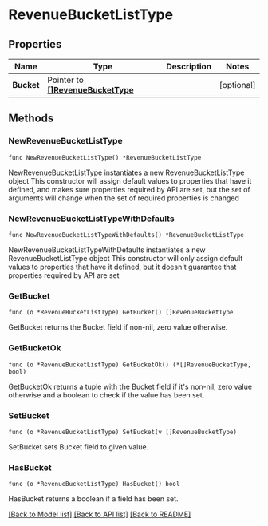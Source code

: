 # RevenueBucketListType

## Properties

Name | Type | Description | Notes
------------ | ------------- | ------------- | -------------
**Bucket** | Pointer to [**[]RevenueBucketType**](RevenueBucketType.md) |  | [optional] 

## Methods

### NewRevenueBucketListType

`func NewRevenueBucketListType() *RevenueBucketListType`

NewRevenueBucketListType instantiates a new RevenueBucketListType object
This constructor will assign default values to properties that have it defined,
and makes sure properties required by API are set, but the set of arguments
will change when the set of required properties is changed

### NewRevenueBucketListTypeWithDefaults

`func NewRevenueBucketListTypeWithDefaults() *RevenueBucketListType`

NewRevenueBucketListTypeWithDefaults instantiates a new RevenueBucketListType object
This constructor will only assign default values to properties that have it defined,
but it doesn't guarantee that properties required by API are set

### GetBucket

`func (o *RevenueBucketListType) GetBucket() []RevenueBucketType`

GetBucket returns the Bucket field if non-nil, zero value otherwise.

### GetBucketOk

`func (o *RevenueBucketListType) GetBucketOk() (*[]RevenueBucketType, bool)`

GetBucketOk returns a tuple with the Bucket field if it's non-nil, zero value otherwise
and a boolean to check if the value has been set.

### SetBucket

`func (o *RevenueBucketListType) SetBucket(v []RevenueBucketType)`

SetBucket sets Bucket field to given value.

### HasBucket

`func (o *RevenueBucketListType) HasBucket() bool`

HasBucket returns a boolean if a field has been set.


[[Back to Model list]](../README.md#documentation-for-models) [[Back to API list]](../README.md#documentation-for-api-endpoints) [[Back to README]](../README.md)


